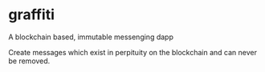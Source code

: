 # graffiti
A blockchain based, immutable messenging dapp

Create messages which exist in perpituity on the blockchain and can never be removed.
